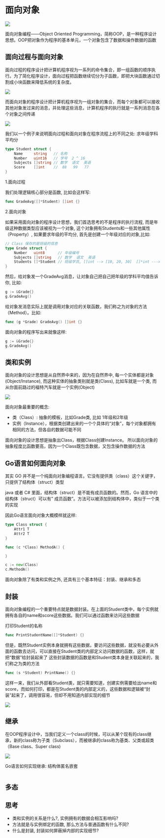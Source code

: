 # 面向对象

![](./pic/oop.png)

面向对象编程——Object Oriented Programming，简称OOP，是一种程序设计思想。OOP把对象作为程序的基本单元，一个对象包含了数据和操作数据的函数

## 面向过程与面向对象

面向过程的程序设计把计算机程序视为一系列的命令集合，即一组函数的顺序执行。为了简化程序设计，面向过程把函数继续切分为子函数，即把大块函数通过切割成小块函数来降低系统的复杂度。

![](./pic/opp-flow.jpg)

而面向对象的程序设计把计算机程序视为一组对象的集合，而每个对象都可以接收其他对象发过来的消息，并处理这些消息，计算机程序的执行就是一系列消息在各个对象之间传递

![](./pic/message-passing-in-oop.png)

我们以一个例子来说明面向过程和面向对象在程序流程上的不同之处: 求年级学科平均分
```go
type Student struct {
	Name     string   // 名称
	Number   uint16   // 学号  2 ^ 16
	Subjects []string // 数学  语文  英语
	Score    []int    //  88   99   77
}
```

1.面向过程

我们处理逻辑核心部分是函数, 比如会这样写:
```go
func GradeAvg([]*Student) []int {}
```

2.面向对象

如果采用面向对象的程序设计思想，我们首选思考的不是程序的执行流程, 而是年级这种数据类型应该被视为一个对象,
这个对象拥有Students和一些其他属性（Property）, 如果要求年级的平均分, 首先是创建一个年级对应的对象,比如:

```go
// Class 保存的是班级的信息
type Grade struct {
	Number   uint8      // 年级编号
	Subjects []string   // 数学  语文  英语
	Students []*Student // 班级学员, []int --> [10, 20, 30]  []*int ---> [0xaabb, 0xccc, oxddd]
}
```

然后，给对象发一个GradeAvg消息，让对象自己把自己把年级的学科平均值告诉你, 比如:

```go
g := &Grade{}
g.GradeAvg()
```

给对象发消息实际上就是调用对象对应的关联函数，我们称之为对象的方法（Method）。比如:
```go
func (g *Grade) GradeAvg() []int {}
```

面向对象的程序写出来就像这样:
```go
g := &Grade{}
g.GradeAvg()
```

## 类和实例

面向对象的设计思想是从自然界中来的，因为在自然界中, 每一个实体都是对象(Object/Instance), 而这种实体的抽象类别就是类(Class), 比如车就是一个类, 而从你面前路过的福特汽车就是一个实例(Object)

![](./pic/class-object.png)

面向对象最重要的概念:

 + 类（Class）: 抽象的模板，比如Grade类, 比如 1年级和2年级
 + 实例（Instance），根据类创建出来的一个个具体的“对象”，每个对象都拥有相同的方法，但各自的数据可能不同

面向对象的设计思想是抽象出Class，根据Class创建Instance。
所以面向对象的抽象程度比函数要高，因为一个Class既包含数据，又包含操作数据的方法

## Go语言如何面向对象

其实 GO 并不是一个纯面向对象编程语言。它没有提供类（class）这个关键字，只提供了结构体（struct）类型

java 或者 C# 里面，结构体（struct）是不能有成员函数的。然而，Go 语言中的结构体（struct）可以有” 成员函数”。方法可以被添加到结构体中，类似于一个类的实现

因此Go语言面向对象大概模样就这样:
```go
type Class struct {
	Attr1 T
	Attr2 T
}

func (c *Class) MethodA() {

}

c := new(Class)
c.MethodA()
```

面向对象除了有类和实例之外, 还具有三个基本特征：封装、继承和多态

## 封装

面向对象编程的一个重要特点就是数据封装。在上面的Student类中，每个实例就拥有各自的name和score这些数据。我们可以通过函数来访问这些数据

打印Student的名称
```go
func PrintStudentName([]*Student) {}
```

但是，既然Student实例本身就拥有这些数据，要访问这些数据，就没有必要从外面的函数去访问，可以直接在Student类的内部定义访问数据的函数，这样，就把“数据”给封装起来了
这些封装数据的函数是和Student类本身是关联起来的，我们称之为类的方法
```go
func (s *Student) PrintName() {}
```

这样一来，我们从外部看Student类，就只需要知道，创建实例需要给出name和score，而如何打印，都是在Student类的内部定义的，这些数据和逻辑被“封装”起来了，调用很容易，但却不用知道内部实现的细节

![](./pic/oop-fz.png)

## 继承

在OOP程序设计中，当我们定义一个class的时候，可以从某个现有的class继承，新的class称为子类（Subclass），而被继承的class称为基类、父类或超类（Base class、Super class)

![](./pic/oop-jc.png)

Go语言如何实现继承: 结构体匿名嵌套
```go
```


## 多态



## 思考

+ 类和实例的关系是什么?, 实例拥有的数据会相互影响吗?
+ 方法就是与实例绑定的函数, 那么方法与普通函数有什么不同?
+ 什么是封装, 封装如何屏蔽掉内部的实现细节?